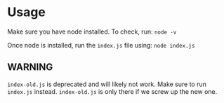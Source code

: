 # Usage
Make sure you have node installed. To check, run:
`node -v `

Once node is installed, run the `index.js` file using:
`node index.js`

## **WARNING**
`index-old.js` is deprecated and will likely not work. Make sure to run `index.js` instead. `index-old.js` is only there if we screw up the new one.
